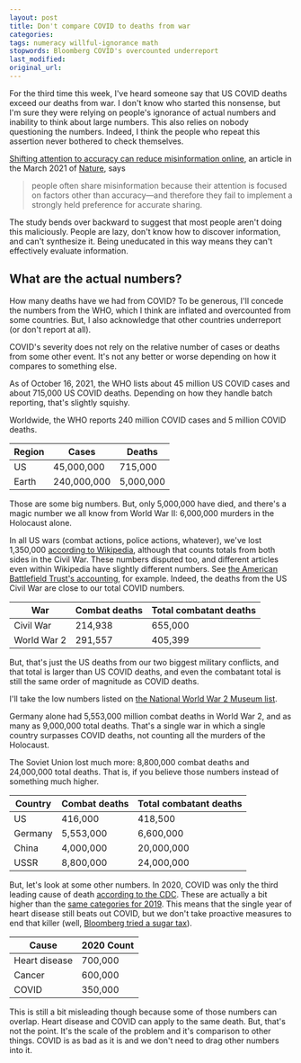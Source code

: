 ```yaml
---
layout: post
title: Don't compare COVID to deaths from war
categories:
tags: numeracy willful-ignorance math
stopwords: Bloomberg COVID's overcounted underreport
last_modified:
original_url:
---
```


For the third time this week, I've heard someone say that US COVID
deaths exceed our deaths from war. I don't know who started this
nonsense, but I'm sure they were relying on people's ignorance of
actual numbers and inability to think about large numbers. This also
relies on nobody questioning the numbers. Indeed, I think the people who
repeat this assertion never bothered to check themselves.

[Shifting attention to accuracy can reduce misinformation online](https://www.nature.com/articles/s41586-021-03344-2),
an article in the March 2021 of [Nature](https://www.nature.com/), says

> people often share misinformation because their attention is focused on factors other than accuracy—and therefore they fail to implement a strongly held preference for accurate sharing.

The study bends over backward to suggest that most people aren't doing
this maliciously. People are lazy, don't know how to discover
information, and can't synthesize it. Being uneducated in this way
means they can't effectively evaluate information.

## What are the actual numbers?

How many deaths have we had from COVID? To be generous, I'll concede
the numbers from the WHO, which I think are inflated and overcounted from some
countries. But, I also acknowledge that other countries underreport (or
don't report at all).

COVID's severity does not rely on the relative number of cases or deaths from
some other event. It's not any better or worse depending on how it compares
to something else.

As of October 16, 2021, the WHO lists about 45 million US COVID cases
and about 715,000 US COVID deaths. Depending on how they handle batch
reporting, that's slightly squishy.

Worldwide, the WHO reports 240 million COVID cases and 5 million COVID
deaths.

| Region    | Cases        | Deaths    |
|-----------|--------------|-----------|
| US        |  45,000,000  |   715,000 |
| Earth     | 240,000,000  | 5,000,000 |

Those are some big numbers. But, only 5,000,000 have died, and there's
a magic number we all know from World War II: 6,000,000 murders in the
Holocaust alone.

In all US wars (combat actions, police actions, whatever), we've lost
1,350,000 [according to
Wikipedia](https://en.wikipedia.org/wiki/Talk:United_States_military_casualties_of_war), although that counts totals
from both sides in the Civil War. These numbers disputed too, and different articles even within Wikipedia have slightly different numbers.
See [the American Battlefield Trust's accounting](https://www.battlefields.org/learn/articles/civil-war-casualties), for example. Indeed, the deaths from the US Civil War are close to our total COVID
numbers.

| War         | Combat deaths    | Total combatant deaths |
|-------------|------------------|--------------|
| Civil War   |   214,938        | 655,000      |
| World War 2 |   291,557        | 405,399      |

But, that's just the US deaths from our two biggest military conflicts, and
that total is larger than US COVID deaths, and even the combatant total is
still the same order of magnitude as COVID deaths.

I'll take the low numbers
listed on [the National World War 2 Museum list](https://www.nationalww2museum.org/students-teachers/student-resources/research-starters/research-starters-worldwide-deaths-world-war).

Germany alone had 5,553,000 million combat deaths in World War 2, and as many
as 9,000,000 total deaths. That's a single war in which a single country surpasses
COVID deaths, not counting all the murders of the Holocaust.

The Soviet Union lost much more: 8,800,000 combat deaths and 24,000,000
total deaths. That is, if you believe those numbers instead of something much
higher.

| Country | Combat deaths | Total combatant deaths |
|---------|------------------|--------------|
| US      |    416,000       |    418,500   |
| Germany |  5,553,000       |  6,600,000   |
| China   |  4,000,000       | 20,000,000   |
| USSR    |  8,800,000       | 24,000,000   |

But, let's look at some other numbers. In 2020, COVID was only the third
leading cause of death [according to the CDC](https://www.cdc.gov/mmwr/volumes/70/wr/mm7014e1.htm).
These are actually a bit higher than the [same categories for 2019](https://www.cdc.gov/nchs/data/databriefs/db395-tables-508.pdf#page=4).
This means that the single year of heart disease still beats out COVID,
but we don't take proactive measures to end that killer (well, [Bloomberg
tried a sugar tax](https://www.bloomberg.com/opinion/articles/2018-05-14/tax-soda-and-other-sugary-drinks-to-fight-obesity)).

| Cause         | 2020 Count   |
|---------------|--------------|
| Heart disease | 700,000      |
| Cancer        | 600,000      |
| COVID         | 350,000      |

This is still a bit misleading though because some of those numbers can
overlap. Heart disease and COVID can apply to the same death. But, that's not
the point. It's the scale of the problem and it's comparison to other
things. COVID is as bad as it is and we don't need to drag other numbers
into it.

